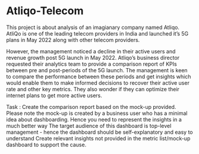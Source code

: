 # Atliqo-Telecom
This project is about analysis of an imagianary company named Atliqo. AtliQo is one of the leading telecom providers in India and launched it’s 5G plans in May 2022 along with other telecom providers.

However, the management noticed a decline in their active users and revenue growth post 5G launch in May 2022. Atliqo’s business director requested their analytics team to provide a comparison report of KPIs between pre and post-periods of the 5G launch. The management is keen to compare the performance between these periods and get insights which would enable them to make informed decisions to recover their active user rate and other key metrics. They also wonder if they can optimize their internet plans to get more active users.

Task : 
Create the comparison report based on the mock-up provided. Please note the mock-up  is created by a business user who has a minimal idea about dashboarding. Hence you need to represent the insights in a much better way
The target audience of this dashboard is top-level management - hence the dashboard should be self-explanatory and easy to understand
Create relevant insights not provided in the metric list/mock-up dashboard to support the cause.
